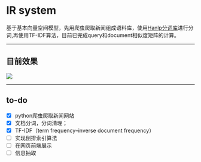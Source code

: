 # IR system

基于基本向量空间模型，先用爬虫爬取新闻组成语料库，使用[Hanlp分词库](https://github.com/hankcs/HanLP)进行分词,再使用TF-IDF算法，目前已完成query和document相似度矩阵的计算。
***
## 目前效果
![](http://wx3.sinaimg.cn/mw690/a7e8df1dly1fhqme0x09rj210r0jy0ya.jpg)
***
## to-do
- [x] python爬虫爬取新闻网站
- [x] 文档分词，分词清理；
- [x] TF-IDF（term frequency–inverse document frequency）
- [ ] 实现倒排索引算法
- [ ] 在网页前端展示
- [ ] 信息抽取
